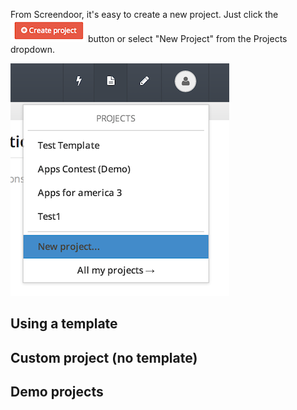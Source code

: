 From Screendoor, it's easy to create a new project. Just click the ![create project screenshot](../images/screenshot_create_project1.png) button or select "New Project" from the Projects dropdown.

![create project screenshot](../images/screenshot_create_project2.png)

## Using a template

## Custom project (no template)

## Demo projects